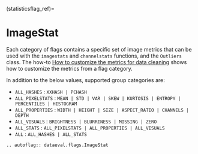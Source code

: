 (statisticsflag_ref)=
# ImageStat

Each category of flags contains a specific set of image metrics that can be used with the `imagestats` and `channelstats` functions, and the `Outliers` class.
The how-to [How to customize the metrics for data cleaning](../../how_to/linting_flags.md) shows how to customize the metrics from a flag category.

In addition to the below values, supported group categories are:
* `ALL_HASHES` : `XXHASH | PCHASH`
* `ALL_PIXELSTATS` : `MEAN | STD | VAR | SKEW | KURTOSIS | ENTROPY | PERCENTILES | HISTOGRAM`
* `ALL_PROPERTIES` : `WIDTH | HEIGHT | SIZE | ASPECT_RATIO | CHANNELS | DEPTH`
* `ALL_VISUALS` : `BRIGHTNESS | BLURRINESS | MISSING | ZERO`
* `ALL_STATS` : `ALL_PIXELSTATS | ALL_PROPERTIES | ALL_VISUALS`
* `ALL` : `ALL_HASHES | ALL_STATS`

```{eval-rst}
.. autoflag:: dataeval.flags.ImageStat
```
